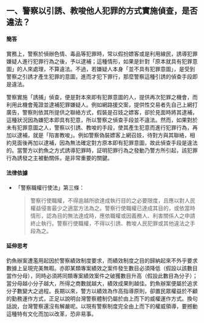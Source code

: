 ## 一、警察以引誘、教唆他人犯罪的方式實施偵查，是否違法？

#### 簡答

實務上，警察於偵辦色情、毒品等犯罪時，常以假扮嫖客或是利用線民，誘導犯罪嫌疑人進行犯罪行為之後，予以逮補；這種情形，如果是針對「原本就具有犯罪意圖」的人來處理，不算違法。不過，若嫌疑人本身「並不具有犯罪意圖」，是受到警察之引誘才產生犯罪的意圖，進而才犯下罪行，那麼警察這種引誘的偵查手段即是違法。

警察實施「誘捕」偵查，便是對本來即有犯罪意圖的人，提供再次犯罪之機會，而利用此機會蒐證並逮補犯罪嫌疑人。例如網路援交案，提供性交易者先自己上網打廣告，警察則依其所提供之聯絡方式，假裝是召妓之嫖客，卻於見面時將其逮補，這種狀況因為嫌犯本即具有犯意，所以警察之偵查手段並不違法。然而，如果對於未有犯罪意圖之人，警察以引誘、教唆的手段，使其產生犯意而進行犯罪行為，再加以逮補，就是「陷害教唆」。例如警察偽裝嫖客上網召妓，待對方與其聯絡，相約見面後再加以逮補，因為無法確定對方原本即有犯罪意圖，故此偵查手段是違法的。當警方以釣魚之方式誘導犯罪時，証明犯罪行為之發動乃警方所引起，該犯罪行為誘發之主被動關係，是非常重要的關鍵。

#### 法律依據

* 「警察職權行使法」第三條：

   > 警察行使職權，不得逾越所欲達成執行目的之必要限度，且應以對人民權益侵害最少之適當方法為之。警察行使職權已達成其目的，或依當時情形，認為目的無法達成時，應依職權或因義務人、利害關係人之申請終止執行。警察行使職權，不得以引誘、教唆人民犯罪或其他違法之手段為之。

#### 延伸思考

釣魚辦案遭濫用起因於警察績效制度要求，而績效制度之目的歸納起來不外乎要求數據上呈現完美無暇。亦即某類專案績效之案件發生數目必須降低（假設以該數目當作分母），同時必須將同類專案績效案件之破獲數目升高（假設此數目為分子）；當分母越小分子越大，所得之商數就越大，績效成果則越佳。釣魚辦案便屬於追求分子數變大之過程。長期以來，警方以績效為作高指導原則，卻置民眾權益於不顧的勤務運作方式，正足以說明台灣警察體制仍屬於由上而下的威權運作方式。換句話說，台灣警察還沒有解嚴呢。以現有警察制度完全由上而下的權威領導，要撼動這種特有文化而加以改革，恐非易事。
